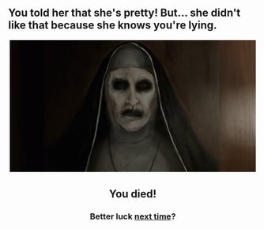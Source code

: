 ## You told her that she's pretty! But... she didn't like that because she knows you're lying.

<p align="center">
  <img src="../pictures/nun.gif"/>
</p>

<h2 align="center">You died!</h2>

<h3 align="center">Better luck <a href="../haunted-house.md">next time</a>?</h3>

